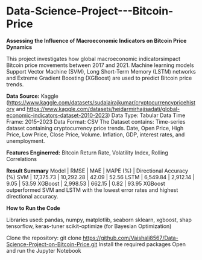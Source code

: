 # Data-Science-Project---Bitcoin-Price

**Assessing the Influence of Macroeconomic Indicators on Bitcoin Price Dynamics**

This project investigates how global macroeconomic indicatorsimpact Bitcoin price movements between 2017 and 2021. Machine learning models Support Vector Machine (SVM), Long Short-Term Memory (LSTM) networks and Extreme Gradient Boosting (XGBoost) are used to predict Bitcoin price trends.

**Data Source:** Kaggle (https://www.kaggle.com/datasets/sudalairajkumar/cryptocurrencypricehistory and https://www.kaggle.com/datasets/heidarmirhajisadati/global-economic-indicators-dataset-2010-2023)
Data Type: Tabular Data Time Frame: 2015–2023 Data Format: CSV
The Dataset contains: Time-series dataset containing cryptocurrency price trends. Date, Open Price, High Price, Low Price, Close Price, Volume. Inflation, GDP, interest rates, and unemployment. 

**Features Enginerred:** Bitcoin Return Rate, Volatility Index, Rolling Correlations

**Result Summary**
Model | RMSE | MAE | MAPE (%) | Directional Accuracy (%)
SVM | 17,375.73 | 10,292.28 | 42.09 | 52.56
LSTM | 6,549.84 | 2,912.14 | 9.05 | 53.59
XGBoost | 2,998.53 | 662.15 | 0.82 | 93.95
XGBoost outperformed SVM and LSTM with the lowest error rates and highest directional accuracy.

**How to Run the Code**

Libraries used: 
pandas, numpy, matplotlib, seaborn
sklearn, xgboost, shap
tensorflow, keras-tuner
scikit-optimize (for Bayesian Optimization)

Clone the repository: git clone https://github.com/Vaishali8567/Data-Science-Project-on-Bitcoin-Price.git
Install the required packages
Open and run the Jupyter Notebook
